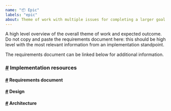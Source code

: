 ```yaml
---
name: "📦 Epic"
labels: "epic"
about: Theme of work with multiple issues for completing a larger goal
---
```


<!-- ✍️ Context -->
A high level overview of the overall theme of work and expected outcome. Do not
copy and paste the requirements document here: this should be high level with
the most relevant information from an implementation standpoint.

The requirements document can be linked below for additional information.

### <a id="resources" />[#](#user-content-resources) Implementation resources

<!-- ✍️ Link to relevant resources for implementation, remove sections that don't apply  -->

#### <a id="reqs" />[#](#user-content-reqs) Requirements document
<!-- ✍️ Requirements -->

#### <a id="design" />[#](#user-content-design) Design
<!-- ✍️ Figma link(s) -->

#### <a id="architecture" />[#](#user-content-architecture) Architecture
<!-- ✍️ Diagrams or other overview -->

